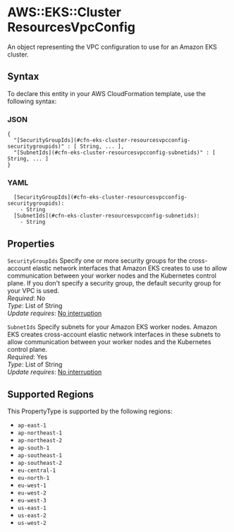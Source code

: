 # AWS::EKS::Cluster ResourcesVpcConfig<a name="aws-properties-eks-cluster-resourcesvpcconfig"></a>

An object representing the VPC configuration to use for an Amazon EKS cluster\.

## Syntax<a name="aws-properties-eks-cluster-resourcesvpcconfig-syntax"></a>

To declare this entity in your AWS CloudFormation template, use the following syntax:

### JSON<a name="aws-properties-eks-cluster-resourcesvpcconfig-syntax.json"></a>

```
{
  "[SecurityGroupIds](#cfn-eks-cluster-resourcesvpcconfig-securitygroupids)" : [ String, ... ],
  "[SubnetIds](#cfn-eks-cluster-resourcesvpcconfig-subnetids)" : [ String, ... ]
}
```

### YAML<a name="aws-properties-eks-cluster-resourcesvpcconfig-syntax.yaml"></a>

```
  [SecurityGroupIds](#cfn-eks-cluster-resourcesvpcconfig-securitygroupids): 
    - String
  [SubnetIds](#cfn-eks-cluster-resourcesvpcconfig-subnetids): 
    - String
```

## Properties<a name="aws-properties-eks-cluster-resourcesvpcconfig-properties"></a>

`SecurityGroupIds`  <a name="cfn-eks-cluster-resourcesvpcconfig-securitygroupids"></a>
Specify one or more security groups for the cross\-account elastic network interfaces that Amazon EKS creates to use to allow communication between your worker nodes and the Kubernetes control plane\. If you don't specify a security group, the default security group for your VPC is used\.  
*Required*: No  
*Type*: List of String  
*Update requires*: [No interruption](https://docs.aws.amazon.com/AWSCloudFormation/latest/UserGuide/using-cfn-updating-stacks-update-behaviors.html#update-no-interrupt)

`SubnetIds`  <a name="cfn-eks-cluster-resourcesvpcconfig-subnetids"></a>
Specify subnets for your Amazon EKS worker nodes\. Amazon EKS creates cross\-account elastic network interfaces in these subnets to allow communication between your worker nodes and the Kubernetes control plane\.  
*Required*: Yes  
*Type*: List of String  
*Update requires*: [No interruption](https://docs.aws.amazon.com/AWSCloudFormation/latest/UserGuide/using-cfn-updating-stacks-update-behaviors.html#update-no-interrupt)

## Supported Regions

This PropertyType is supported by the following regions:

- `ap-east-1`
- `ap-northeast-1`
- `ap-northeast-2`
- `ap-south-1`
- `ap-southeast-1`
- `ap-southeast-2`
- `eu-central-1`
- `eu-north-1`
- `eu-west-1`
- `eu-west-2`
- `eu-west-3`
- `us-east-1`
- `us-east-2`
- `us-west-2`
